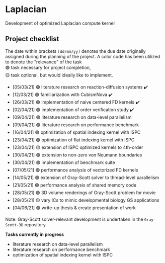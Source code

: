# Laplacian
Development of optimized Laplacian compute kernel

## Project checklist 
The date within brackets `[dd/mm/yy]` denotes the due date originally assigned 
during the planning of the project. A color code has been utilized to denote 
the "relevance" of the task <br /> 
🟢 task necessary for project completion, <br />
🟡 task optional, but would ideally like to implement.

* [05/03/21] 🟢 literature research on reaction-diffusion systems           ✔️
* [12/03/21] 🟢 familiarization with CubismNova                             ✔️
* [26/03/21] 🟢 implementation of naive centered FD kernels                 ✔️
* [02/04/21] 🟢 implementation of order verification study                  ✔️
* [09/04/21] 🟢 literature research on data-level parallelism 
* [09/04/21] 🟢 literature research on performance benchmark 
* [16/04/21] 🟢 optimization of spatial indexing kernel with ISPC
* [23/04/21] 🟢 optimization of flat indexing kernel with ISPC
* [23/04/21] 🟡 extension of ISPC optimized kernels to 4th-order 
* [30/04/21] 🟢 extension to non-zero von Neumann boundaries 
* [30/04/21] 🟢 implementation of benchmark suite
* [07/05/21] 🟢 performance analysis of vectorized FD kernels 
* [14/05/21] 🟢 extension of Gray-Scott solver to thread-level parallelism  
* [21/05/21] 🟢 performance analysis of shared memory code 
* [28/05/21] 🟢 3D volume renderings of Gray-Scott problem for movie 
* [28/05/21] 🟡 vary ICs to mimic developmental biology GS applications
* [04/06/21] 🟢 write-up thesis & create presentation of work 

Note: Gray-Scott solver-relevant development is undertaken in the 
`Gray-Scott-3D` repository.
 
**Tasks currently in progress**

* literature research on data-level parallelism
* literature research on performance benchmark
* optimization of spatial indexing kernel with ISPC 
